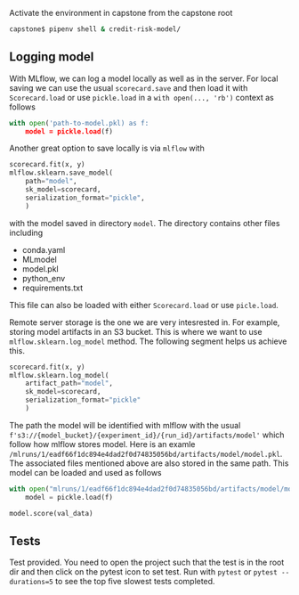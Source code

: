 Activate the environment in capstone from the capstone root

```sh
capstone$ pipenv shell & credit-risk-model/

```

## Logging model

With MLflow, we can log a model locally as well as in the server. For local saving we can use the usual `scorecard.save` and then load it with `Scorecard.load` or use `pickle.load` in a `with open(..., 'rb')` context as follows

```py
with open('path-to-model.pkl) as f:
    model = pickle.load(f)
```

Another great option to save locally is via `mlflow` with

```py
scorecard.fit(x, y)
mlflow.sklearn.save_model(
    path="model", 
    sk_model=scorecard,
    serialization_format="pickle",
    )
```

 with the model saved in directory `model`. The directory contains other files including

- conda.yaml
- MLmodel
- model.pkl
- python_env
- requirements.txt

This file can also be loaded with either `Scorecard.load` or use `picle.load`.

Remote server storage is the one we are very intesrested in. For example, storing model artifacts in an S3 bucket. This is where we want to use `mlflow.sklearn.log_model` method. The following segment helps us achieve this.

```py
scorecard.fit(x, y)
mlflow.sklearn.log_model(
    artifact_path="model", 
    sk_model=scorecard,
    serialization_format="pickle"
    )
```

The path the model will be identified with mlflow with the usual `f's3://{model_bucket}/{experiment_id}/{run_id}/artifacts/model'` which follow how mlflow stores model. Here is an examle `/mlruns/1/eadf66f1dc894e4dad2f0d74835056bd/artifacts/model/model.pkl`. The associated files mentioned above are also stored in the same path. This model can be loaded and used as follows

```py
with open("mlruns/1/eadf66f1dc894e4dad2f0d74835056bd/artifacts/model/model.pkl", "rb") as f:
    model = pickle.load(f)

model.score(val_data)
```

## Tests

Test provided. You need to open the project such that the test is in the root dir and then click on the pytest icon to set test. Run with `pytest` or `pytest --durations=5` to see the top five slowest tests completed.
